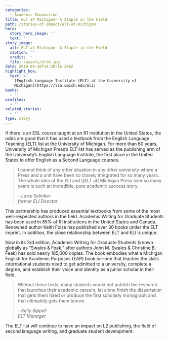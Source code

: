 ```yaml
---
categories:
  - Academic Innovation
title: ELT at Michigan— A Staple in the Field
path: /stories-of-impact/elt-at-michigan
hero:
  story_hero_image: ''
  text: ''
story_image:
  alt: ELT at Michigan— A Staple in the Field
  caption: ''
  credit: ''
  file: /assets/elt4.jpg
date: 2019-09-20T14:28:16.296Z
highlight_box:
  text: >-
    [English Language Institute (ELI) at the University of
    Michigan](https://lsa.umich.edu/eli)
books:
  - ''
profiles:
  - ''
related_stories:
  - ''
type: story
---
```

If there is an ESL course taught at an R1 institution in the United States, the odds are good that it has used a textbook from the English Language Teaching (ELT) list at the University of Michigan. For more than 60 years, University of Michigan Press’s ELT list has served as the publishing arm of the University’s English Language Institute, the first place in the United States to offer English as a Second Language courses. 

<blockquote class="quote floated blue"><p>I cannot think of any other situation in any other university where a Press and a unit have been so closely integrated for so many years. The whole idea of the ELI and \[ELT at] Michigan Press over so many years is such an incredible, pure academic success story.</p><footer><cite>- Larry Selinker<br>former ELI Director</cite></footer></blockquote>

This partnership has produced essential textbooks from some of the most well-respected authors in the field. Academic Writing for Graduate Students has been used in 85% of RI institutions in the United States and Canada. Renowned author Keith Folse has published over 30 books under the ELT imprint. In addition, the close relationship between ELT and ELI is unique.

Now in its 3rd edition, Academic Writing for Graduate Students (known globally as “Swales & Feak,” after authors John M. Swales & Christine B. Feak) has sold nearly 185,000 copies. The book embodies what a Michigan English for Academic Purposes (EAP) book is—one that teaches the skills international students need to get admitted to a university, complete a degree, and establish their voice and identity as a junior scholar in their field.

<blockquote class="quote yellow full"><p>Without these texts, many students would not publish the research that launches their academic careers, let alone finish the dissertation that gets them hired or produce the first scholarly monograph and that ultimately gets them tenure.</p><footer><cite>- Kelly Sippell<br>ELT Manager</cite></footer></blockquote>

The ELT list will continue to have an impact on L2 publishing, the field of second language writing, and graduate student development.
